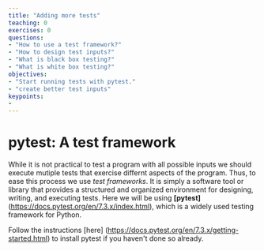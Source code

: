```yaml
---
title: "Adding more tests"
teaching: 0
exercises: 0
questions:
- "How to use a test framework?"
- "How to design test inputs?"
- "What is black box testing?"
- "What is white box testing?"
objectives:
- "Start running tests with pytest."
- "create better test inputs"
keypoints:
- 
---
```

# pytest: A test framework
While it is not practical to test a program with all possible inputs we should execute mutiple tests that exercise differnt aspects of the program. Thus, to ease this process we use *test frameworks*. It is simply a software tool or library that provides a structured and organized environment for designing, writing, and executing tests. Here we will be using **[pytest]** (https://docs.pytest.org/en/7.3.x/index.html), which is a widely used testing framework for Python.

Follow the instructions [here] (https://docs.pytest.org/en/7.3.x/getting-started.html) to install pytest if you haven't done so already.

